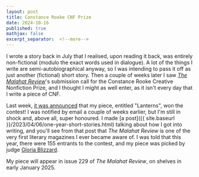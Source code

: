 ```yaml
---
layout: post
title: Constance Rooke CNF Prize
date: 2024-10-16
published: true
mathjax: false
excerpt_separator:  <!--more-->
---
```


I wrote a story back in July that I realised, upon reading it back, was entirely non-fictional
(modulo the exact words used in dialogue). A lot of the things I write are semi-autobiographical
anyway, so I was intending to pass it off as just another (fictional) short story. Then a couple of
weeks later I saw _[The Malahat Review](https://web.uvic.ca/malahat/index.html)_'s
submission call for the Constance Rooke Creative Nonfiction Prize, and I thought I might as well enter,
as it isn't every day that I write a piece of CNF.

<!--more-->

Last week,
[it was announced](https://web.uvic.ca/malahat/contests/creative_non-fiction_prize/2024_winner.html)
that my piece, entitled "Lanterns", won the contest!
I was notified by email a couple of weeks earlier, but I'm still in shock and,
above all, super honoured. I made [a post]({{ site.baseurl }}/2023/04/06/one-year-short-stories.html)
talking about how I got into writing, and you'll see from that post that _The Malahat Review_ is
one of the very first literary magazines I ever became aware of. I was told that this year, there
were 155 entrants to the contest, and my piece was picked by judge
[Gloria Blizzard](https://www.gloriablizzard.com/).

My piece will appear in issue 229 of _The Malahat Review_, on shelves in early January 2025.

